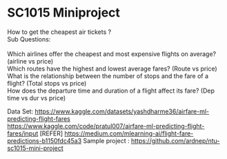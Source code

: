 # SC1015 Miniproject
How to get the cheapest air tickets ?
<br> Sub Questions:  
<br>Which airlines offer the cheapest and most expensive flights on average? (airline vs price)
<br>Which routes have the highest and lowest average fares? (Route vs price)
<br>What is the relationship between the number of stops and the fare of a flight? (Total stops vs price)
<br>How does the departure time and duration of a flight affect its fare? (Dep time vs dur vs price)

Data Set: https://www.kaggle.com/datasets/yashdharme36/airfare-ml-predicting-flight-fares
<br> https://www.kaggle.com/code/pratul007/airfare-ml-predicting-flight-fares/input
[REFER] https://medium.com/mlearning-ai/flight-fare-predictions-b1150fdc45a3
Sample project : https://github.com/ardnep/ntu-sc1015-mini-project
